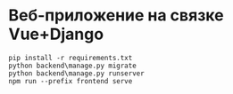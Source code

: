 # Веб-приложение на связке Vue+Django

```
pip install -r requirements.txt
python backend\manage.py migrate
python backend\manage.py runserver
npm run --prefix frontend serve
```